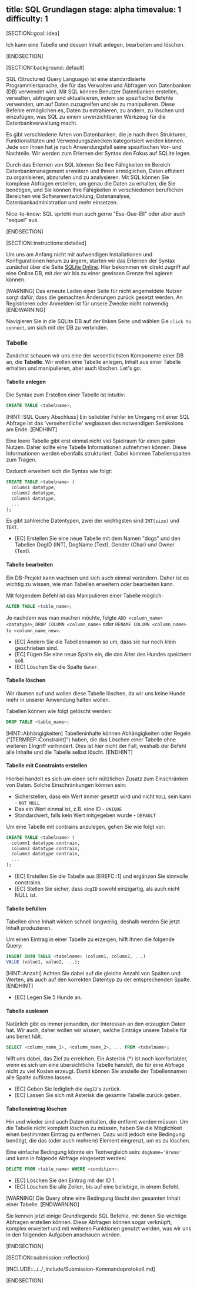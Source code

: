 title: SQL Grundlagen
stage: alpha
timevalue: 1
difficulty: 1
---

[SECTION::goal::idea]

Ich kann eine Tabelle und dessen Inhalt anlegen, bearbeiten und löschen.

[ENDSECTION]

[SECTION::background::default]

SQL (Structured Query Language) ist eine standardisierte Programmiersprache, die für das Verwalten
und Abfragen von Datenbanken (DB) verwendet wird. Mit SQL können Benutzer Datenbanken erstellen,
verwalten, abfragen und aktualisieren, indem sie spezifische Befehle verwenden, um auf Daten
zuzugreifen und sie zu manipulieren. Diese Befehle ermöglichen es, Daten zu extrahieren, zu ändern,
zu löschen und einzufügen, was SQL zu einem unverzichtbaren Werkzeug für die Datenbankverwaltung
macht.

Es gibt verschiedene Arten von Datenbanken, die je nach ihren Strukturen, Funktionalitäten und
Verwendungszwecken kategorisiert werden können. Jede von Ihnen hat je nach Anwendungsfall seine
spezifischen Vor- und Nachteile. Wir werden zum Erlernen der Syntax den Fokus auf SQLite legen.

Durch das Erlernen von SQL können Sie Ihre Fähigkeiten im Bereich Datenbankmanagement erweitern und
Ihnen ermöglichen, Daten effizient zu organisieren, abzurufen und zu analysieren. Mit SQL können Sie
komplexe Abfragen erstellen, um genau die Daten zu erhalten, die Sie benötigen, und Sie können Ihre
Fähigkeiten in verschiedenen beruflichen Bereichen wie Softwareentwicklung, Datenanalyse,
Datenbankadministration und mehr einsetzen.

Nice-to-know: SQL spricht man auch gerne "Ess-Que-Ell" oder aber auch "sequel" aus.

[ENDSECTION]

[SECTION::instructions::detailed]

Um uns am Anfang nicht mit aufwendigen Installationen und Konfigurationen herum zu ärgern, starten
wir das Erlernen der Syntax zunächst über die Seite [SQLite Online](https://sqliteonline.com). Hier
bekommen wir direkt zugriff auf eine Online DB, mit der wir bis zu einer gewissen Grenze frei
agieren können.

[WARNING]
Das erneute Laden einer Seite für nicht angemeldete Nutzer sorgt dafür, dass die gemachten
Änderungen zurück gesetzt werden. An Registrieren oder Anmelden ist für unsere Zwecke nicht
notwendig.
[ENDWARNING]

Navigieren Sie in die SQLite DB auf der linken Seite und wählen Sie `click to connect`, um
sich mit der DB zu verbinden.

### Tabelle

Zunächst schauen wir uns eine der wesentlichsten Komponente einer DB an, die **Tabelle**. Wir wollen
eine Tabelle anlegen, Inhalt aus einer Tabelle erhalten und manipulieren, aber auch löschen. Let's go:

#### Tabelle anlegen

Die Syntax zum Erstellen einer Tabelle ist intuitiv:

```sql
CREATE TABLE <tabelname>;
```

[HINT::SQL Query Abschluss]
Ein beliebter Fehler im Umgang mit einer SQL Abfrage ist das 'versehentliche' weglassen des
notwendigen Semikolons am Ende.
[ENDHINT]

Eine leere Tabelle gibt erst einmal nicht viel Spielraum für einen guten Nutzen. Daher sollte eine
Tabelle Informationen aufnehmen können. Diese Informationen werden ebenfalls strukturiert. Dabei
kommen Tabellenspalten zum Tragen.

Dadurch erweitert sich die Syntax wie folgt:

```sql
CREATE TABLE <tabelname> (
  column1 datatype,
  column2 datatype,
  column3 datatype,
  ...
);
```

Es gibt zahlreiche Datentypen, zwei der wichtigsten sind `INT(size)` und `TEXT`.

- [EC] Erstellen Sie eine neue Tabelle mit dem Namen "dogs" und den Tabellen DogID (INT), DogName (Text),
  Gender (Char) und Owner (Text).

#### Tabelle bearbeiten

Ein DB-Projekt kann wachsen und sich auch einmal verändern. Daher ist es wichtig zu wissen, wie man
Tabellen erweitern oder bearbeiten kann.

Mit folgendem Befehl ist das Manipulieren einer Tabelle möglich:

```sql
ALTER TABLE <table_name>;
```

Je nachdem was man machen möchte, folgte `ADD <column_name> <datatype>`, `DROP COLUMN <column_name>`
oder `RENAME COLUMN <column_name> to <column_name_new>`.

- [EC] Ändern Sie die Tabellennamen so um, dass sie nur noch klein geschrieben sind.
- [EC] Fügen Sie eine neue Spalte ein, die das Alter des Hundes speichern soll.
- [EC] Löschen Sie die Spalte `Owner`.

#### Tabelle löschen

Wir räumen auf und wollen diese Tabelle löschen, da wir uns keine Hunde mehr in unserer Anwendung
halten wollen.

Tabellen können wie folgt gelöscht werden:

```sql
DROP TABLE <table_name>;
```

[HINT::Abhängigkeiten]
Tabelleninhalte können Abhängigkeiten oder Regeln ("[TERMREF::Constraint]") haben, die das Löschen
einer Tabelle ohne weiteren EIngriff verhindert. Dies ist hier nicht der Fall, weshalb der Befehl
alle Inhalte und die Tabelle selbst löscht.
[ENDHINT]

#### Tabelle mit Constraints erstellen

Hierbei handelt es sich um einen sehr nützlichen Zusatz zum Einschränken von Daten. Solche
Einschränkungen können sein:

- Sicherstellen, dass ein Wert immer gesetzt wird und nicht `NULL` sein kann - `NOT NULL`
- Das ein Wert einmal ist, z.B. eine ID - `UNIQUE`
- Standardwert, falls kein Wert mitgegeben wurde - `DEFAULT`

Um eine Tabelle mit contrains anzulegen, gehen Sie wie folgt vor:

```sql
CREATE TABLE <tabelname> (
  column1 datatype contrain,
  column2 datatype contrain,
  column3 datatype contrain,
  ...
);
```

- [EC] Erstellen Sie die Tabelle aus [EREFC::1] und ergänzen Sie sinnvolle constrains.
- [EC] Stellen Sie sicher, dass `dogID` sowohl einzigartig, als auch nicht NULL ist.

#### Tabelle befüllen

Tabellen ohne Inhalt wirken schnell langweilig, deshalb werden Sie jetzt Inhalt produzieren.

Um einen Eintrag in einer Tabelle zu erzeigen, hilft Ihnen die folgende Query:

```sql
INSERT INTO TABLE <tabelname> (column1, column2, ...)
VALUE (value1, value2, ...);
```

[HINT::Anzahl]
Achten Sie dabei auf die gleiche Anzahl von Spalten und Werten, als auch auf den korrekten Datentyp
zu der entsprechenden Spalte.
[ENDHINT]

- [EC] Legen Sie 5 Hunde an.

#### Tabelle auslesen

Natürlich gibt es immer jemanden, der Interessan an den erzeugten Daten hat. Wir auch, daher wollen
wir wissen, welche Einträge unsere Tabelle für uns bereit hält.

```sql
SELECT <column_name_1>, <column_name_2>, ... FROM <tabelname>;
```

hilft uns dabei, das Ziel zu erreichen. Ein Asterisk (*) ist noch komfortabler, wenn es sich um eine
übersichtliche Tabelle handelt, die für eine Abfrage nicht zu viel Kosten erzeugt. Damit können Sie
anstelle der Tabellennamen alle Spalte auflisten lassen.

- [EC] Geben Sie lediglich die `dogID`'s zurück.
- [EC] Lassen Sie sich mit Asterisk die gesamte Tabelle zurück geben.

#### Tabelleneintrag löschen

Hin und wieder sind auch Daten enhalten, die entfernt werden müssen. Um die Tabelle nicht komplett
löschen zu müssen, haben Sie die Möglichkeit einen bestimmten Eintrag zu entfernen. Dazu wird jedoch
eine Bedingung benötigt, die das (oder auch mehrere) Element eingrenzt, um es zu löschen.

Eine einfache Bedingung könnte ein Textvergleich sein: `dogName='Bruno'` und kann in folgende Abfrage
eingesetzt werden:

```sql
DELETE FROM <table_name> WHERE <condition>;
```

- [EC] Löschen Sie den Eintrag mit der ID 1.
- [EC] Löschen Sie alle Zeilen, bis auf eine beliebige, in einem Befehl.

[WARNING]
Die Query ohne eine Bedingung löscht den gesamten Inhalt einer Tabelle.
[ENDWARNING]

Sie kennen jetzt einige Grundlegende SQL Befehle, mit denen Sie wichtige Abfragen erstellen können.
Diese Abfragen können sogar verknüpft, komplex erweitert und mit weiteren Funktionen genutzt werden,
was wir uns in den folgenden Aufgaben anschauen werden.

[ENDSECTION]

[SECTION::submission::reflection]

[INCLUDE::../../_include/Submission-Kommandoprotokoll.md]

[ENDSECTION]
